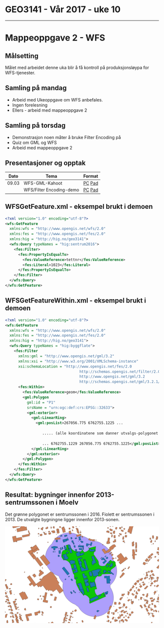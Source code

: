 # GEO3141 - Vår 2017 - uke 10
---

# Mappeoppgave 2 - WFS

## Målsetting

Målet med arbeidet denne uka blir å få kontroll på produksjonsløypa for WFS-tjenester.

## Samling på mandag

- Arbeid med Ukeoppgave om WFS anbefales.
- Ingen forelesning
- Ellers - arbeid med mappeoppgave 2

## Samling på torsdag

- Demonstrasjon noen måter å bruke Filter Encoding på
- Quiz om GML og WFS
- Arbeid med mappeoppgave 2

## Presentasjoner og opptak

Dato |Tema |Format
---|---|---
09.03 |WFS-GML-Kahoot |[PC](https://screencast.uninett.no/relay/ansatt/sverreshig.no/2017/09.03/767667/GEO3141_GML-WFS-Kahoot_-_20170309_123346_39.html) [Pad](https://screencast.uninett.no/relay/ansatt/sverreshig.no/2017/09.03/767667/GEO3141_GML-WFS-Kahoot_-_20170309_123346_36.html)
|  |WFS/Filter Encoding-demo |[PC](https://screencast.uninett.no/relay/ansatt/sverreshig.no/2017/09.03/2373000/GEO3141_-_WFS-Filter_Encoding_-_20170309_131527_39.html) [Pad](https://screencast.uninett.no/relay/ansatt/sverreshig.no/2017/09.03/2373000/GEO3141_-_WFS-Filter_Encoding_-_20170309_131527_36.html)

## WFSGetFeature.xml - eksempel brukt i demoen

```xml
<?xml version="1.0" encoding="utf-8"?>
<wfs:GetFeature
  xmlns:wfs = "http://www.opengis.net/wfs/2.0"
  xmlns:fes = "http://www.opengis.net/fes/2.0"
  xmlns:hig = "http://hig.no/geo3141">
  <wfs:Query typeNames = "hig:sentrum2016">
    <fes:Filter>
      <fes:PropertyIsEqualTo>
        <fes:ValueReference>tettnr</fes:ValueReference>
        <fes:Literal>1023</fes:Literal>
      </fes:PropertyIsEqualTo>
    </fes:Filter>
  </wfs:Query>
</wfs:GetFeature>
```

## WFSGetFeatureWithin.xml - eksempel brukt i demoen

```xml
<?xml version="1.0" encoding="utf-8"?>
<wfs:GetFeature
  xmlns:wfs = "http://www.opengis.net/wfs/2.0"
  xmlns:fes = "http://www.opengis.net/fes/2.0"
  xmlns:hig = "http://hig.no/geo3141">  
  <wfs:Query typeNames = "hig:byggflate">
    <fes:Filter
      xmlns:gml = "http://www.opengis.net/gml/3.2"
      xmlns:xsi = "http://www.w3.org/2001/XMLSchema-instance"
      xsi:schemaLocation = "http://www.opengis.net/fes/2.0
                                  http://schemas.opengis.net/filter/2.0.0/filterAll.xsd
                                  http://www.opengis.net/gml/3.2
                                  http://schemas.opengis.net/gml/3.2.1/gml.xsd">
      <fes:Within>
        <fes:ValueReference>geom</fes:ValueReference>
        <gml:Polygon
          gml:id = "P1"
          srsName = "urn:ogc:def:crs:EPSG::32633">
          <gml:exterior>
            <gml:LinearRing>
              <gml:posList>267056.775 6762755.1225 ...

                 ..... (alle koordinatene som danner utvalgs-polygonet skal ligge her)

                 ... 6762755.1229 267056.775 6762755.1225</gml:posList>
            </gml:LinearRing>
          </gml:exterior>
        </gml:Polygon>
      </fes:Within>
    </fes:Filter>
  </wfs:Query>
</wfs:GetFeature>
```

## Resultat: bygninger innenfor 2013-sentrumssonen i Moelv

Det grønne polygonet er sentrumssonen i 2016. Fiolett er sentrumssonen i 2013. De utvalgte bygningne ligger innenfor 2013-sonen.

![moelv_sentrum_2013-2016.png](images/moelv_sentrum_2013-2016.png)
